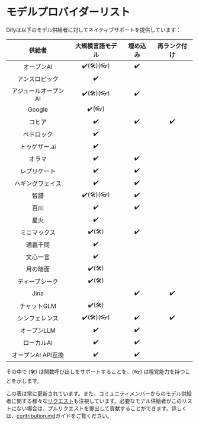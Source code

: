 # モデルプロバイダーリスト

Difyは以下のモデル供給者に対してネイティブサポートを提供しています：

<table data-full-width="false"><thead><tr><th align="center">供給者</th><th align="center">大規模言語モデル</th><th align="center">埋め込み</th><th align="center">再ランク付け</th></tr></thead><tbody><tr><td align="center">オープンAI</td><td align="center">✔️(🛠️)(👓)</td><td align="center">✔️</td><td align="center"></td></tr><tr><td align="center">アンスロピック</td><td align="center">✔️</td><td align="center"></td><td align="center"></td></tr><tr><td align="center">アジュールオープンAI</td><td align="center">✔️(🛠️)(👓)</td><td align="center">✔️</td><td align="center"></td></tr><tr><td align="center">Google</td><td align="center">✔️(👓)</td><td align="center"></td><td align="center"></td></tr><tr><td align="center">コヒア</td><td align="center">✔️</td><td align="center">✔️</td><td align="center">✔️</td></tr><tr><td align="center">ベドロック</td><td align="center">✔️</td><td align="center"></td><td align="center"></td></tr><tr><td align="center">トゥゲザー.ai</td><td align="center">✔️</td><td align="center"></td><td align="center"></td></tr><tr><td align="center">オラマ</td><td align="center">✔️</td><td align="center">✔️</td><td align="center"></td></tr><tr><td align="center">レプリケート</td><td align="center">✔️</td><td align="center">✔️</td><td align="center"></td></tr><tr><td align="center">ハギングフェイス</td><td align="center">✔️</td><td align="center">✔️</td><td align="center"></td></tr><tr><td align="center">智譜</td><td align="center">✔️(🛠️)(👓)</td><td align="center">✔️</td><td align="center"></td></tr><tr><td align="center">百川</td><td align="center">✔️</td><td align="center">✔️</td><td align="center"></td></tr><tr><td align="center">星火</td><td align="center">✔️</td><td align="center"></td><td align="center"></td></tr><tr><td align="center">ミニマックス</td><td align="center">✔️(🛠️)</td><td align="center">✔️</td><td align="center"></td></tr><tr><td align="center">通義千問</td><td align="center">✔️</td><td align="center"></td><td align="center"></td></tr><tr><td align="center">文心一言</td><td align="center">✔️</td><td align="center"></td><td align="center"></td></tr><tr><td align="center">月の暗面</td><td align="center">✔️(🛠️)</td><td align="center"></td><td align="center"></td></tr><tr><td align="center">ディープシーク</td><td align="center">✔️(🛠️)</td><td align="center"></td><td align="center"></td></tr><tr><td align="center">Jina</td><td align="center"></td><td align="center">✔️</td><td align="center">✔️</td></tr><tr><td align="center">チャットGLM</td><td align="center">✔️(🛠️)</td><td align="center"></td><td align="center"></td></tr><tr><td align="center">シンフェレンス</td><td align="center">✔️(🛠️)(👓)</td><td align="center">✔️</td><td align="center">✔️</td></tr><tr><td align="center">オープンLLM</td><td align="center">✔️</td><td align="center">✔️</td><td align="center"></td></tr><tr><td align="center">ローカルAI</td><td align="center">✔️</td><td align="center">✔️</td><td align="center"></td></tr><tr><td align="center">オープンAI API互換</td><td align="center">✔️</td><td align="center">✔️</td><td align="center"></td></tr></tbody></table>

その中で (🛠️) は関数呼び出しをサポートすることを、(👓) は視覚能力を持つことを示します。

この表は常に更新されています。また、コミュニティメンバーからのモデル供給者に関する様々な[リクエスト](https://github.com/langgenius/dify/discussions/categories/ideas)も注視しています。必要なモデル供給者がこのリストにない場合は、プルリクエストを提出して貢献することができます。詳しくは、[contribution.md](../../community/contribution.md "mention")ガイドをご覧ください。
